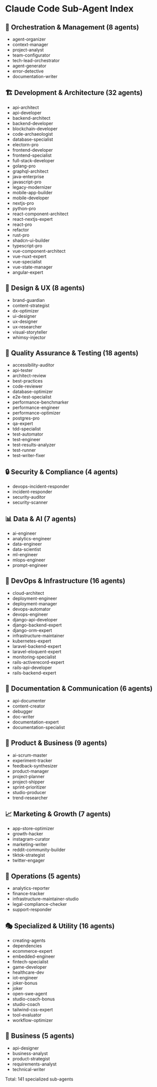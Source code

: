 # Claude Code Sub-Agent Index

## 🎯 Orchestration & Management (8 agents)
- agent-organizer
- context-manager
- project-analyst
- team-configurator
- tech-lead-orchestrator
- agent-generator
- error-detective
- documentation-writer

## 🏗️ Development & Architecture (32 agents)
- api-architect
- api-developer
- backend-architect
- backend-developer
- blockchain-developer
- code-archaeologist
- database-specialist
- electorn-pro
- frontend-developer
- frontend-specialist
- full-stack-developer
- golang-pro
- graphql-architect
- java-enterprise
- javascript-pro
- legacy-modernizer
- mobile-app-builder
- mobile-developer
- nextjs-pro
- python-pro
- react-component-architect
- react-nextjs-expert
- react-pro
- refactor
- rust-pro
- shadcn-ui-builder
- typescript-pro
- vue-component-architect
- vue-nuxt-expert
- vue-specialist
- vue-state-manager
- angular-expert

## 🎨 Design & UX (8 agents)
- brand-guardian
- content-strategist
- dx-optimizer
- ui-designer
- ux-designer
- ux-researcher
- visual-storyteller
- whimsy-injector

## 🔧 Quality Assurance & Testing (18 agents)
- accessibility-auditor
- api-tester
- architect-review
- best-practices
- code-reviewer
- database-optimizer
- e2e-test-specialist
- performance-benchmarker
- performance-engineer
- performance-optimizer
- postgres-pro
- qa-expert
- tdd-specialist
- test-automator
- test-engineer
- test-results-analyzer
- test-runner
- test-writer-fixer

## 🔒 Security & Compliance (4 agents)
- devops-incident-responder
- incident-responder
- security-auditor
- security-scanner

## 📊 Data & AI (7 agents)
- ai-engineer
- analytics-engineer
- data-engineer
- data-scientist
- ml-engineer
- mlops-engineer
- prompt-engineer

## 🚀 DevOps & Infrastructure (16 agents)
- cloud-architect
- deployment-engineer
- deployment-manager
- devops-automator
- devops-engineer
- django-api-developer
- django-backend-expert
- django-orm-expert
- infrastructure-maintainer
- kubernetes-expert
- laravel-backend-expert
- laravel-eloquent-expert
- monitoring-specialist
- rails-activerecord-expert
- rails-api-developer
- rails-backend-expert

## 📝 Documentation & Communication (6 agents)
- api-documenter
- content-creator
- debugger
- doc-writer
- documentation-expert
- documentation-specialist

## 🎯 Product & Business (9 agents)
- ai-scrum-master
- experiment-tracker
- feedback-synthesizer
- product-manager
- project-planner
- project-shipper
- sprint-prioritizer
- studio-producer
- trend-researcher

## 📈 Marketing & Growth (7 agents)
- app-store-optimizer
- growth-hacker
- instagram-curator
- marketing-writer
- reddit-community-builder
- tiktok-strategist
- twitter-engager

## 🏢 Operations (5 agents)
- analytics-reporter
- finance-tracker
- infrastructure-maintainer-studio
- legal-compliance-checker
- support-responder

## 🎭 Specialized & Utility (16 agents)
- creating-agents
- dependencies
- ecommerce-expert
- embedded-engineer
- fintech-specialist
- game-developer
- healthcare-dev
- iot-engineer
- joker-bonus
- joker
- open-swe-agent
- studio-coach-bonus
- studio-coach
- tailwind-css-expert
- tool-evaluator
- workflow-optimizer

## 🏢 Business (5 agents)
- api-designer
- business-analyst
- product-strategist
- requirements-analyst
- technical-writer

Total: 141 specialized sub-agents
